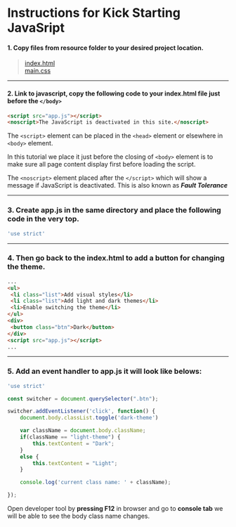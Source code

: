 # Instructions for Kick Starting JavaSript

#### 1. Copy files from resource folder to your desired project location.

> [index.html](./resource/index.html)<br>
> [main.css](./resource/main.css)<br>

---

#### 2. Link to javascript, copy the following code to your index.html file just before the ```</body>```  

``` html
<script src="app.js"></script>
<noscript>The JavaScript is deactivated in this site.</noscript>
 ```

The ```<script>``` element can be placed in the ```<head>``` element or elsewhere in ```<body>``` element.

In this tutorial we place it just before the closing of ```<body>``` element is to make sure all page content display first before loading the script.

The ```<noscript>``` element placed after the ```</script>``` which will show a message if JavaScript is deactivated. This is also known as ***Fault Tolerance***

---

### 3. Create app.js in the same directory and place the following code in the very top.

 ``` js 
 'use strict'
 ```

---

### 4. Then go back to the index.html to add a button for changing the theme.

 ``` html
 ...
<ul>
  <li class="list">Add visual styles</li>
  <li class="list">Add light and dark themes</li>
  <li>Enable switching the theme</li>
</ul>
<div>
  <button class="btn">Dark</button>
</div>
<script src="app.js"></script>
... 
```

---

### 5. Add an event handler to app.js it will look like belows:

``` js
'use strict'

const switcher = document.querySelector(".btn");

switcher.addEventListener('click', function() {
    document.body.classList.toggle('dark-theme')

    var className = document.body.className;
    if(className == "light-theme") {
        this.textContent = "Dark";
    }
    else {
        this.textContent = "Light";
    }

    console.log('current class name: ' + className);

});
```

Open developer tool by **pressing F12** in browser and go to **console tab** we will be able to see the body class name changes.



